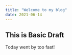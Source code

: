 ```yaml
---
title: "Welcome to my blog"
date: 2021-06-14
---
```


## This is Basic Draft

Today went by too fast!

